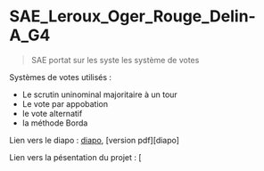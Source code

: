 # SAE_Leroux_Oger_Rouge_Delin-A_G4

>SAE portat sur les syste les système de votes

Systèmes de votes utilisés : 
- Le scrutin uninominal majoritaire à un tour 
- Le vote par appobation
- le vote alternatif
- la méthode Borda 

Lien vers le diapo :	[diapo](https://www.canva.com/design/DAFS72lHZyM/lZ8TK4tKzlN0AV6gIEmXUw/edit?utm_content=DAFS72lHZyM&utm_campaign=designshare&utm_medium=link2&utm_source=sharebutton), [version pdf][diapo]

Lien vers la pésentation du projet : [
